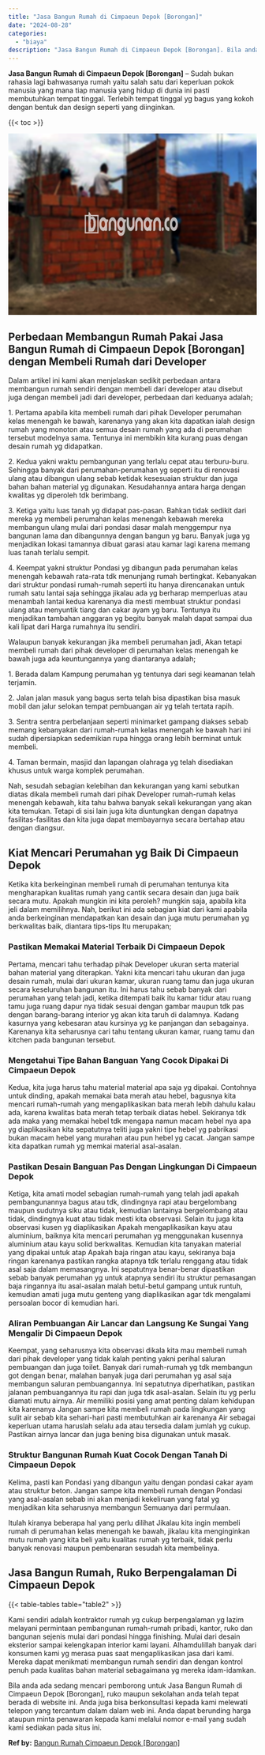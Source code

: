 ```yaml
---
title: "Jasa Bangun Rumah di Cimpaeun Depok [Borongan]"
date: "2024-08-28"
categories: 
  - "biaya"
description: "Jasa Bangun Rumah di Cimpaeun Depok [Borongan]. Bila anda ada sedang mencari pemborong untuk Jasa Bangun Rumah di Cimpaeun Depok [Borongan], ruko maupun se..."
---
```


**Jasa Bangun Rumah di Cimpaeun Depok \[Borongan\]** – Sudah bukan rahasia lagi bahwasanya rumah yaitu salah satu dari keperluan pokok manusia yang mana tiap manusia yang hidup di dunia ini pasti membutuhkan tempat tinggal. Terlebih tempat tinggal yg bagus yang kokoh dengan bentuk dan design seperti yang diinginkan.

{{< toc >}}

![Jasa Bangun Rumah di Cimpaeun Depok [Borongan]](/images/borong-bangunan-21.png)

## Perbedaan Membangun Rumah Pakai Jasa Bangun Rumah di Cimpaeun Depok \[Borongan\] dengan Membeli Rumah dari Developer

Dalam artikel ini kami akan menjelaskan sedikit perbedaan antara membangun rumah sendiri dengan membeli dari developer atau disebut juga dengan membeli jadi dari developer, perbedaan dari keduanya adalah;

1\. Pertama apabila kita membeli rumah dari pihak Developer perumahan kelas menengah ke bawah, karenanya yang akan kita dapatkan ialah design rumah yang monoton atau semua desain rumah yang ada di perumahan tersebut modelnya sama. Tentunya ini membikin kita kurang puas dengan desain rumah yg didapatkan.

2\. Kedua yakni waktu pembangunan yang terlalu cepat atau terburu-buru. Sehingga banyak dari perumahan-perumahan yg seperti itu di renovasi ulang atau dibangun ulang sebab ketidak kesesuaian struktur dan juga bahan bahan material yg digunakan. Kesudahannya antara harga dengan kwalitas yg diperoleh tdk berimbang.

3\. Ketiga yaitu luas tanah yg didapat pas-pasan. Bahkan tidak sedikit dari mereka yg membeli perumahan kelas menengah kebawah mereka membangun ulang mulai dari pondasi dasar malah menggempur nya bangunan lama dan dibangunnya dengan bangun yg baru. Banyak juga yg menjadikan lokasi tamannya dibuat garasi atau kamar lagi karena memang luas tanah terlalu sempit.

4\. Keempat yakni struktur Pondasi yg dibangun pada perumahan kelas menengah kebawah rata-rata tdk menunjang rumah bertingkat. Kebanyakan dari struktur pondasi rumah-rumah seperti itu hanya direncanakan untuk rumah satu lantai saja sehingga jikalau ada yg berharap memperluas atau menambah lantai kedua karenanya dia mesti membuat struktur pondasi ulang atau menyuntik tiang dan cakar ayam yg baru. Tentunya itu menjadikan tambahan anggaran yg begitu banyak malah dapat sampai dua kali lipat dari Harga rumahnya itu sendiri.

Walaupun banyak kekurangan jika membeli perumahan jadi, Akan tetapi membeli rumah dari pihak developer di perumahan kelas menengah ke bawah juga ada keuntungannya yang diantaranya adalah;

1\. Berada dalam Kampung perumahan yg tentunya dari segi keamanan telah terjamin.

2\. Jalan jalan masuk yang bagus serta telah bisa dipastikan bisa masuk mobil dan jalur selokan tempat pembuangan air yg telah tertata rapih.

3\. Sentra sentra perbelanjaan seperti minimarket gampang diakses sebab memang kebanyakan dari rumah-rumah kelas menengah ke bawah hari ini sudah dipersiapkan sedemikian rupa hingga orang lebih berminat untuk membeli.

4\. Taman bermain, masjid dan lapangan olahraga yg telah disediakan khusus untuk warga komplek perumahan.

Nah, sesudah sebagian kelebihan dan kekurangan yang kami sebutkan diatas dikala membeli rumah dari pihak Developer rumah-rumah kelas menengah kebawah, kita tahu bahwa banyak sekali kekurangan yang akan kita temukan. Tetapi di sisi lain juga kita diuntungkan dengan dapatnya fasilitas-fasilitas dan kita juga dapat membayarnya secara bertahap atau dengan diangsur.

## Kiat Mencari Perumahan yg Baik Di Cimpaeun Depok

Ketika kita berkeinginan membeli rumah di perumahan tentunya kita mengharapkan kualitas rumah yang cantik secara desain dan juga baik secara mutu. Apakah mungkin ini kita peroleh? mungkin saja, apabila kita jeli dalam memilihnya. Nah, berikut ini ada sebagian kiat dari kami apabila anda berkeinginan mendapatkan kan desain dan juga mutu perumahan yg berkwalitas baik, diantara tips-tips Itu merupakan;

### Pastikan Memakai Material Terbaik Di Cimpaeun Depok

Pertama, mencari tahu terhadap pihak Developer ukuran serta material bahan material yang diterapkan. Yakni kita mencari tahu ukuran dan juga desain rumah, mulai dari ukuran kamar, ukuran ruang tamu dan juga ukuran secara keseluruhan bangunan itu. Ini harus tahu sebab banyak dari perumahan yang telah jadi, ketika ditempati baik itu kamar tidur atau ruang tamu juga ruang dapur nya tidak sesuai dengan gambar maupun tdk pas dengan barang-barang interior yg akan kita taruh di dalamnya. Kadang kasurnya yang kebesaran atau kursinya yg ke panjangan dan sebagainya. Karenanya kita seharusnya cari tahu tentang ukuran kamar, ruang tamu dan kitchen pada bangunan tersebut.

### Mengetahui Tipe Bahan Banguan Yang Cocok Dipakai Di Cimpaeun Depok

Kedua, kita juga harus tahu material material apa saja yg dipakai. Contohnya untuk dinding, apakah memakai bata merah atau hebel, bagusnya kita mencari rumah-rumah yang mengaplikasikan bata merah lebih dahulu kalau ada, karena kwalitas bata merah tetap terbaik diatas hebel. Sekiranya tdk ada maka yang memakai hebel tdk mengapa namun macam hebel nya apa yg diaplikasikan kita sepatutnya teliti juga yakni tipe hebel yg pabrikasi bukan macam hebel yang murahan atau pun hebel yg cacat. Jangan sampe kita dapatkan rumah yg memkai material asal-asalan.

### Pastikan Desain Banguan Pas Dengan Lingkungan Di Cimpaeun Depok

Ketiga, kita amati model sebagian rumah-rumah yang telah jadi apakah pembangunannya bagus atau tdk, dindingnya rapi atau bergelombang maupun sudutnya siku atau tidak, kemudian lantainya bergelombang atau tidak, dindingnya kuat atau tidak mesti kita observasi. Selain itu juga kita observasi kusen yg diaplikasikan Apakah mengaplikasikan kayu atau aluminium, baiknya kita mencari perumahan yg menggunakan kusennya aluminium atau kayu solid berkwalitas. Kemudian kita tanyakan material yang dipakai untuk atap Apakah baja ringan atau kayu, sekiranya baja ringan karenanya pastikan rangka atapnya tdk terlalu renggang atau tidak asal saja dalam memasangnya. Ini sepatutnya benar-benar dipastikan sebab banyak perumahan yg untuk atapnya sendiri itu struktur pemasangan baja ringannya itu asal-asalan malah betul-betul gampang untuk runtuh, kemudian amati juga mutu genteng yang diaplikasikan agar tdk mengalami persoalan bocor di kemudian hari.

### Aliran Pembuangan Air Lancar dan Langsung Ke Sungai Yang Mengalir Di Cimpaeun Depok

Keempat, yang seharusnya kita observasi dikala kita mau membeli rumah dari pihak developer yang tidak kalah penting yakni perihal saluran pembuangan dan juga toilet. Banyak dari rumah-rumah yg tdk membangun got dengan benar, malahan banyak juga dari perumahan yg asal saja membangun saluran pembuangannya. Ini sepatutnya diperhatikan, pastikan jalanan pembuangannya itu rapi dan juga tdk asal-asalan. Selain itu yg perlu diamati mutu airnya. Air memiliki posisi yang amat penting dalam kehidupan kita karenanya Jangan sampe kita membeli rumah pada lingkungan yang sulit air sebab kita sehari-hari pasti membutuhkan air karenanya Air sebagai keperluan utama haruslah selalu ada atau tersedia dalam jumlah yg cukup. Pastikan airnya lancar dan juga bening bisa digunakan untuk masak.

### Struktur Bangunan Rumah Kuat Cocok Dengan Tanah Di Cimpaeun Depok

Kelima, pasti kan Pondasi yang dibangun yaitu dengan pondasi cakar ayam atau struktur beton. Jangan sampe kita membeli rumah dengan Pondasi yang asal-asalan sebab ini akan menjadi kekeliruan yang fatal yg menjadikan kita seharusnya membangun Semuanya dari permulaan.

Itulah kiranya beberapa hal yang perlu dilihat Jikalau kita ingin membeli rumah di perumahan kelas menengah ke bawah, jikalau kita menginginkan mutu rumah yang kita beli yaitu kualitas rumah yg terbaik, tidak perlu banyak renovasi maupun pembenaran sesudah kita membelinya.

## Jasa Bangun Rumah, Ruko Berpengalaman Di Cimpaeun Depok

{{< table-tables table="table2" >}}

Kami sendiri adalah kontraktor rumah yg cukup berpengalaman yg lazim melayani permintaan pembangunan rumah-rumah pribadi, kantor, ruko dan bangunan sejenis mulai dari pondasi hingga finishing. Mulai dari desain eksterior sampai kelengkapan interior kami layani. Alhamdulillah banyak dari konsumen kami yg merasa puas saat mengaplikasikan jasa dari kami. Mereka dapat menikmati membangun rumah sendiri dan dengan kontrol penuh pada kualitas bahan material sebagaimana yg mereka idam-idamkan.

Bila anda ada sedang mencari pemborong untuk Jasa Bangun Rumah di Cimpaeun Depok \[Borongan\], ruko maupun sekolahan anda telah tepat berada di website ini. Anda juga bisa berkonsultasi kepada kami melewati telepon yang tercantum dalam dalam web ini. Anda dapat berunding harga ataupun minta penawaran kepada kami melalui nomor e-mail yang sudah kami sediakan pada situs ini.

**Ref by:** [Bangun Rumah Cimpaeun Depok [Borongan]](https://id.wikipedia.org/wiki/Bangun)
